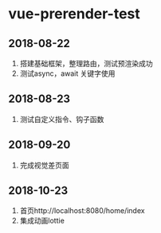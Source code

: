# vue-prerender-test

## 2018-08-22
1. 搭建基础框架，整理路由，测试预渲染成功
2. 测试async，await 关键字使用

## 2018-08-23
1. 测试自定义指令、钩子函数

## 2018-09-20
1. 完成视觉差页面

## 2018-10-23
1. 首页http://localhost:8080/home/index
2. 集成动画lottie
